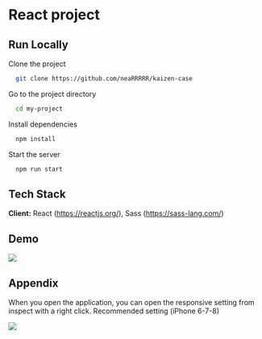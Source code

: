 
# React project



## Run Locally

Clone the project

```bash
  git clone https://github.com/neaRRRRR/kaizen-case
```

Go to the project directory

```bash
  cd my-project
```

Install dependencies

```bash
  npm install
```

Start the server

```bash
  npm run start
```


## Tech Stack

**Client:** React (https://reactjs.org/), Sass (https://sass-lang.com/)





## Demo

![](https://cdn.discordapp.com/attachments/872606948372131861/903586787916677140/demo2.gif)


## Appendix

When you open the application, you can open the responsive setting from inspect with a right click. Recommended setting (iPhone 6-7-8)

![](https://cdn.discordapp.com/attachments/872606948372131861/903583745808937000/inspect.gif)
